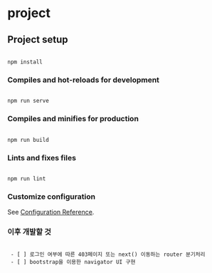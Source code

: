 # project

  

## Project setup

```

npm install

```

  

### Compiles and hot-reloads for development

```

npm run serve

```

  

### Compiles and minifies for production

```

npm run build

```

  

### Lints and fixes files

```

npm run lint

```

  

### Customize configuration

See [Configuration Reference](https://cli.vuejs.org/config/).

  
  

### 이후 개발할 것

```

 - [ ] 로그인 여부에 따른 403페이지 또는 next() 이동하는 router 분기처리
 - [ ] bootstrap을 이용한 navigator UI 구현

```